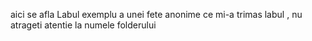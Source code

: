 aici se afla Labul exemplu a unei fete anonime ce mi-a trimas labul , nu atrageti atentie la numele folderului
